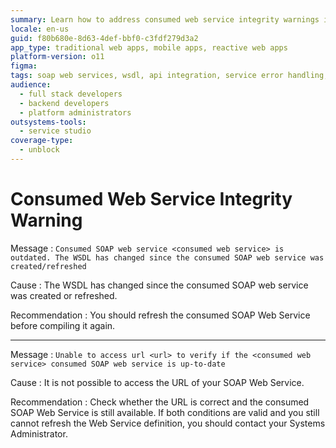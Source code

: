 ```yaml
---
summary: Learn how to address consumed web service integrity warnings in OutSystems 11 (O11) when the WSDL changes or the URL becomes inaccessible.
locale: en-us
guid: f80b680e-8d63-4def-bbf0-c3fdf279d3a2
app_type: traditional web apps, mobile apps, reactive web apps
platform-version: o11
figma:
tags: soap web services, wsdl, api integration, service error handling, web service refresh
audience:
  - full stack developers
  - backend developers
  - platform administrators
outsystems-tools:
  - service studio
coverage-type:
  - unblock
---
```


# Consumed Web Service Integrity Warning

Message
:   `Consumed SOAP web service <consumed web service> is outdated. The WSDL has changed since the consumed SOAP web service was created/refreshed`

Cause
:   The WSDL has changed since the consumed SOAP web service was created or refreshed.

Recommendation
:   You should refresh the consumed SOAP Web Service before compiling it again.

---
Message
:   `Unable to access url <url> to verify if the <consumed web service> consumed SOAP web service is up-to-date`

Cause
:   It is not possible to access the URL of your SOAP Web Service.

Recommendation
:   Check whether the URL is correct and the consumed SOAP Web Service is still available. If both conditions are valid and you still cannot refresh the Web Service definition, you should contact your Systems Administrator.

